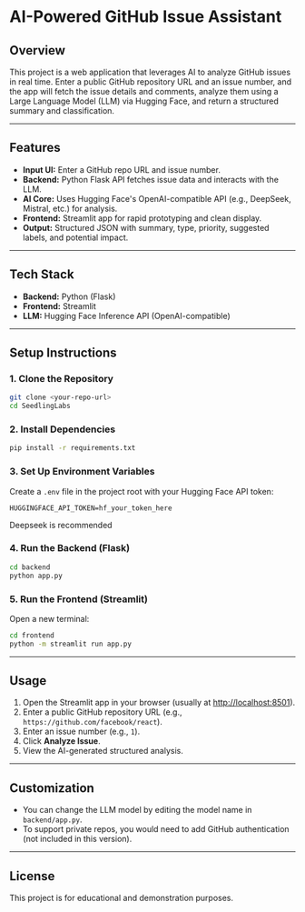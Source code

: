 # AI-Powered GitHub Issue Assistant

## Overview
This project is a web application that leverages AI to analyze GitHub issues in real time. Enter a public GitHub repository URL and an issue number, and the app will fetch the issue details and comments, analyze them using a Large Language Model (LLM) via Hugging Face, and return a structured summary and classification.

---

## Features
- **Input UI:** Enter a GitHub repo URL and issue number.
- **Backend:** Python Flask API fetches issue data and interacts with the LLM.
- **AI Core:** Uses Hugging Face's OpenAI-compatible API (e.g., DeepSeek, Mistral, etc.) for analysis.
- **Frontend:** Streamlit app for rapid prototyping and clean display.
- **Output:** Structured JSON with summary, type, priority, suggested labels, and potential impact.

---

## Tech Stack
- **Backend:** Python (Flask)
- **Frontend:** Streamlit
- **LLM:** Hugging Face Inference API (OpenAI-compatible)

---

## Setup Instructions

### 1. Clone the Repository
```sh
git clone <your-repo-url>
cd SeedlingLabs
```

### 2. Install Dependencies
```sh
pip install -r requirements.txt
```

### 3. Set Up Environment Variables
Create a `.env` file in the project root with your Hugging Face API token:
```
HUGGINGFACE_API_TOKEN=hf_your_token_here
```
Deepseek is recommended

### 4. Run the Backend (Flask)
```sh
cd backend
python app.py
```

### 5. Run the Frontend (Streamlit)
Open a new terminal:
```sh
cd frontend
python -m streamlit run app.py
```

---

## Usage
1. Open the Streamlit app in your browser (usually at [http://localhost:8501](http://localhost:8501)).
2. Enter a public GitHub repository URL (e.g., `https://github.com/facebook/react`).
3. Enter an issue number (e.g., `1`).
4. Click **Analyze Issue**.
5. View the AI-generated structured analysis.


---

## Customization
- You can change the LLM model by editing the model name in `backend/app.py`.
- To support private repos, you would need to add GitHub authentication (not included in this version).

---

## License
This project is for educational and demonstration purposes. 
